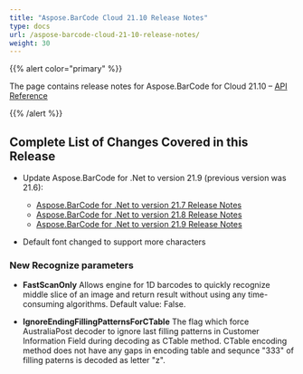 ```yaml
---
title: "Aspose.BarCode Cloud 21.10 Release Notes"
type: docs
url: /aspose-barcode-cloud-21-10-release-notes/
weight: 30
---
```


{{% alert color="primary" %}}

The page contains release notes for Aspose.BarCode for Cloud 21.10 – [API Reference](https://apireference.aspose.cloud/barcode/)

{{% /alert %}}

## **Complete List of Changes Covered in this Release**

- Update Aspose.BarCode for .Net to version 21.9 (previous version was 21.6):
  - [Aspose.BarCode for .Net to version 21.7 Release Notes](https://docs.aspose.com/barcode/net/aspose-barcode-for-net-21-7-release-notes/)
  - [Aspose.BarCode for .Net to version 21.8 Release Notes](https://docs.aspose.com/barcode/net/aspose-barcode-for-net-21-8-release-notes/)
  - [Aspose.BarCode for .Net to version 21.9 Release Notes](https://docs.aspose.com/barcode/net/aspose-barcode-for-net-21-9-release-notes/)

- Default font changed to support more characters

### **New Recognize parameters**

- **FastScanOnly** Allows engine for 1D barcodes to quickly recognize middle slice of an image and return result without using any time-consuming algorithms. Default value: False.

- **IgnoreEndingFillingPatternsForCTable** The flag which force AustraliaPost decoder to ignore last filling patterns in Customer Information Field during decoding as CTable method. CTable encoding method does not have any gaps in encoding table and sequnce "333" of filling paterns is decoded as letter "z".
